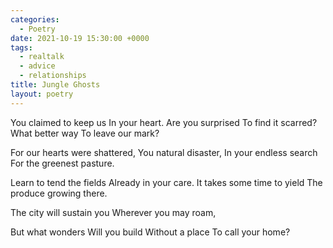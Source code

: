 ```yaml
---
categories:
  - Poetry
date: 2021-10-19 15:30:00 +0000
tags:
  - realtalk
  - advice
  - relationships
title: Jungle Ghosts
layout: poetry
---
```


You claimed to keep us
In your heart.
Are you surprised
To find it scarred?
What better way
To leave our mark?

For our hearts were shattered,
You natural disaster,
In your endless search
For the greenest pasture.

Learn to tend the fields
Already in your care.
It takes some time to yield
The produce growing there.

The city will sustain you
Wherever you may roam,

But what wonders
Will you build
Without a place
To call your home?
